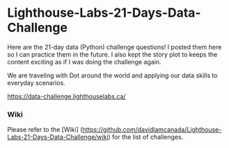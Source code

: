 # Lighthouse-Labs-21-Days-Data-Challenge

Here are the 21-day data (Python) challenge questions! I posted them here so I can practice them in the future. I also kept the story plot to keeps the content exciting as if I was doing the challenge again.

We are traveling with Dot around the world and applying our data skills to everyday scenarios.

https://data-challenge.lighthouselabs.ca/

### Wiki
Please refer to the [Wiki] (https://github.com/davidlamcanada/Lighthouse-Labs-21-Days-Data-Challenge/wiki) for the list of challenges.
